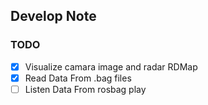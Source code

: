 ## Develop Note


### TODO 
- [x] Visualize camara image and radar RDMap
- [x] Read Data From .bag files
- [ ] Listen Data From rosbag play 